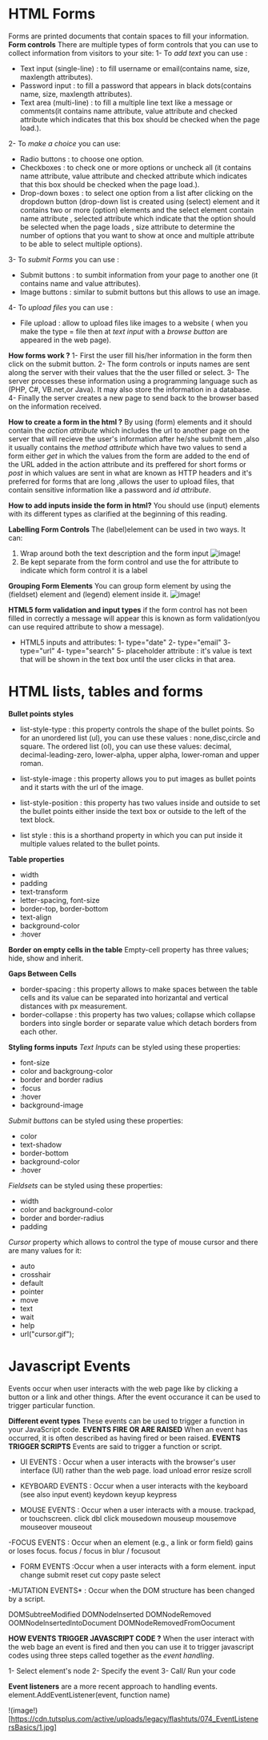 # HTML Forms
Forms are printed documents that contain spaces to fill your information.
**Form controls**
There are multiple types of form controls that you can use to collect information from visitors to your site:
1- To *add text* you can use : 
   - Text input (single-line) :  to fill username or email(contains name, size, maxlength attributes).
   - Password input : to fill a password that appears in black dots(contains name, size, maxlength attributes).
   - Text area (multi-line) : to fill a multiple line text like a message or comments(it contains name attribute, value attribute and checked attribute which indicates that this box should be checked when the page load.).

2- To *make a choice* you can use:
   - Radio buttons : to choose one option.
   - Checkboxes : to check one or more options or uncheck all (it contains name attribute, value attribute and checked attribute which indicates that this box should be checked when the page load.).
   - Drop-down boxes : to select one option from a list after clicking on the dropdown button (drop-down list is created using  (select) element and it contains two or more (option) elements and the select element contain name attribute , selected attribute which indicate that the option should be selected when the page loads , size attribute to determine the number of options that you want to show at once and multiple attribute to be able to select multiple options).

3- To *submit Forms* you can use :
   - Submit buttons : to sumbit information from your page to another one (it contains name and value attributes).
   - Image buttons : similar to submit buttons but this allows to use an image.

4- To *upload files* you can use :
   - File upload : allow to upload files like images to a website ( when you make the type = file then at *text input* with a *browse button* are appeared in the web page).

**How forms work ?**
1- First the user fill his/her information in the form then click on the submit button.
2- The form controls or inputs names are sent along the server with their values that the the user filled or select.
3- The server processes these information using a programming language such as (PHP, C#, VB.net,or Java). It may also store the information in a database.
4-  Finally the server creates a new page to send back to the browser based on the information received.

**How to create a form in the html ?**
By using (form) elements and it should contain the *action attribute* which includes the url to another page on the server that will recieve the user's information after he/she submit them ,also it usually contains the *method attribute* which have two values to send a form either *get* in which the values from the form are added to the end of the URL added in the action attribute and its preffered for short forms or *post* in which values are sent in what are known as HTTP headers and it's preferred for forms that are long ,allows the user to upload files,  that contain sensitive information like a password and *id attribute*.

**How to add inputs inside the form in html?**
You should use (input) elements with its different types as clarified at the beginning of this reading.

**Labelling Form Controls**
The (label)element can be used in two ways. It can:
1. Wrap around both the text
description and the form input
![image!](https://miro.medium.com/max/2756/1*sz6WmtriiOH_5dZLi0CtUw.png)
2. Be kept separate from the
form control and use the for
attribute to indicate which form
control it is a label 

**Grouping Form Elements**
You can group form element by using the (fieldset) element and (legend) element inside it.
![image!](https://encrypted-tbn0.gstatic.com/images?q=tbn%3AANd9GcQhVS3I9n9nunOTv-vWuFpDXPYVFni5KAIdww&usqp=CAU)

**HTML5 form validation and input types**
if the form control has not been filled in correctly a message will appear this is known as form validation(you can use required attribute to show a message).

- HTML5 inputs and attributes:
1- type="date"
2- type="email"
3- type="url"
4- type="search"
5- placeholder attribute : it's value is text that will be shown in the text box until the user clicks in that area.

# HTML lists, tables and forms
**Bullet points styles**
- list-style-type : this property controls the shape of the bullet points.
So for an unordered list (ul), you can use these values : none,disc,circle and square. The ordered list (ol), you can use these values:
decimal, decimal-leading-zero, lower-alpha, upper alpha, lower-roman and upper roman.

- list-style-image : this property allows you to put images as bullet points and it starts with the url of the image.

- list-style-position : this property has two values inside and outside to set the bullet points either inside the text box or outside
to the left of the text block.

- list style : this is a shorthand property in which you can put inside it multiple values related to the bullet points.

**Table properties**
- width 
- padding 
- text-transform 
- letter-spacing, font-size
- border-top, border-bottom
- text-align 
- background-color 
- :hover 

**Border on empty cells in the table**
Empty-cell property has three values; hide, show and inherit.

**Gaps Between Cells**
- border-spacing : this property allows to make spaces between the table cells and its value can be separated into horizantal and vertical
distances with px measurement.
- border-collapse : this property has two values; collapse which collapse borders into single border or separate value which detach borders
from each other.

**Styling forms inputs**
*Text Inputs* can be styled using these properties:
- font-size
- color and backgroung-color
- border and border radius
- :focus
- :hover
- background-image

*Submit buttons* can be styled using these properties:
- color
- text-shadow
- border-bottom
- background-color
- :hover

*Fieldsets* can be styled using these properties:
- width
- color and background-color
- border and border-radius
- padding

*Cursor* property  which allows to control the type of mouse cursor and there are many values for it:

- auto
- crosshair
- default
- pointer
- move
- text
- wait
- help
- url("cursor.gif");


# Javascript Events
Events occur when user interacts with the web page like by clicking a button or a link and other things. After the event occurance it can be used to trigger particular function.

**Different event types**
These events can be used to trigger a function in your JavaScript code. 
**EVENTS FIRE OR ARE RAISED**
When an event has occurred, it is often described as having fired or been raised. 
**EVENTS TRIGGER SCRIPTS**
Events are said to trigger a function or script. 
- UI EVENTS : Occur when a user interacts with the browser's user interface (UI) rather than the web page.
load 
unload 
error 
resize 
scroll 

- KEYBOARD EVENTS : Occur when a user interacts with the keyboard (see also input event) 
keydown 
keyup 
keypress 

- MOUSE EVENTS : Occur when a user interacts with a mouse. trackpad, or touchscreen.
click 
dbl click 
mousedown 
mouseup 
mousemove 
mouseover 
mouseout 

-FOCUS EVENTS : Occur when an element (e.g., a link or form field) gains or loses focus.
focus / focus in
blur / focusout

- FORM EVENTS :Occur when a user interacts with a form element. 
input
change
submit
reset
cut
copy
paste
select

-MUTATION EVENTS* : Occur when the DOM structure has been changed by a script.

DOMSubtreeModified
DOMNodelnserted
DOMNodeRemoved
OOMNodelnsertedlntoDocument
DOMNodeRemovedFromOocument

**HOW EVENTS TRIGGER JAVASCRIPT CODE ?**
When the user interact with the web bage an event is fired and then you can use it to trigger javascript codes using three steps called together as the *event handling*.

1- Select element's node
2- Specify the event
3- Call/ Run your code

**Event listeners** are a more recent approach to handling events.
element.AddEventListener(event, function name)

!(image!)[https://cdn.tutsplus.com/active/uploads/legacy/flashtuts/074_EventListenersBasics/1.jpg]
 


